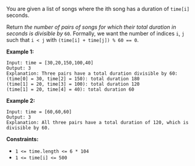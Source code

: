 You are given a list of songs where the ith song has a duration of `time[i]`
seconds.

Return _the number of pairs of songs for which their total duration in seconds
is divisible by_ `60`. Formally, we want the number of indices `i`, `j` such
that `i < j` with `(time[i] + time[j]) % 60 == 0`.



**Example 1:**

    
    
    Input: time = [30,20,150,100,40]
    Output: 3
    Explanation: Three pairs have a total duration divisible by 60:
    (time[0] = 30, time[2] = 150): total duration 180
    (time[1] = 20, time[3] = 100): total duration 120
    (time[1] = 20, time[4] = 40): total duration 60
    

**Example 2:**

    
    
    Input: time = [60,60,60]
    Output: 3
    Explanation: All three pairs have a total duration of 120, which is divisible by 60.
    



**Constraints:**

  * `1 <= time.length <= 6 * 104`
  * `1 <= time[i] <= 500`

